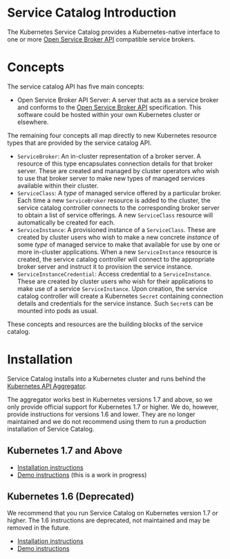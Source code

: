 # Service Catalog Introduction

The Kubernetes Service Catalog provides a Kubernetes-native interface to one
or more [Open Service Broker API](https://openservicebrokerapi.org/) compatible
service brokers.

# Concepts

The service catalog API has five main concepts:

- Open Service Broker API Server: A server that acts as a service broker and conforms to the 
[Open Service Broker API](https://github.com/openservicebrokerapi/servicebroker/blob/master/spec.md)
specification. This software could be hosted within your own Kubernetes cluster
or elsewhere.

The remaining four concepts all map directly to new Kubernetes resource types
that are provided by the service catalog API.

- `ServiceBroker`: An in-cluster representation of a broker server. A resource of this
type encapsulates connection details for that broker server. These are created
and managed by cluster operators who wish to use that broker server to make new
types of managed services available within their cluster.
- `ServiceClass`: A *type* of managed service offered by a particular broker.
Each time a new `ServiceBroker` resource is added to the cluster, the service catalog
controller connects to the corresponding broker server to obtain a list of
service offerings. A new `ServiceClass` resource will automatically be created
for each.
- `ServiceInstance`: A provisioned instance of a `ServiceClass`. These are created
by cluster users who wish to make a new concrete _instance_ of some _type_ of
managed service to make that available for use by one or more in-cluster
applications. When a new `ServiceInstance` resource is created, the service catalog
controller will connect to the appropriate broker server and instruct it to
provision the service instance.
- `ServiceInstanceCredential`: Access credential to a `ServiceInstance`. These
are created by cluster users who wish for their applications to make use of a
service `ServiceInstance`. Upon creation, the service catalog controller will
create a Kubernetes `Secret` containing connection details and credentials for
the service instance. Such `Secret`s can be mounted into pods as usual.

These concepts and resources are the building blocks of the service catalog.

# Installation

Service Catalog installs into a Kubernetes cluster and runs behind the
[Kubernetes API Aggregator](https://kubernetes.io/docs/concepts/api-extension/apiserver-aggregation/).

The aggregator works best in Kubernetes versions 1.7 and above, so we only
provide official support for Kubernetes 1.7 or higher. We do, however,
provide instructions for versions 1.6 and lower. They are no longer 
maintained and we do not recommend using them to run a production installation
of Service Catalog.

## Kubernetes 1.7 and Above

- [Installation instructions](./install-1.7.md)
- [Demo instructions](./walkthrough-1.7.md) (this is a work in progress)

## Kubernetes 1.6 (Deprecated)

We recommend that you run Service Catalog on Kubernetes version 1.7 or higher.
The 1.6 instructions are deprecated, not maintained and may be removed in the
future.

- [Installation instructions](./install-1.6.md)
- [Demo instructions](./walkthrough-1.6.md)
